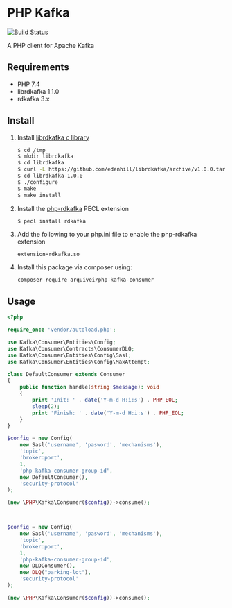 # PHP Kafka

[![Build Status](https://github.com/arquivei/php-kafka/workflows/Build/badge.svg)](https://github.com/arquivei/php-kafka/actions)

A PHP client for Apache Kafka

## Requirements

+ PHP 7.4
+ librdkafka 1.1.0
+ rdkafka 3.x


## Install

1. Install [librdkafka c library](https://github.com/edenhill/librdkafka)

    ```bash
    $ cd /tmp
    $ mkdir librdkafka
    $ cd librdkafka
    $ curl -L https://github.com/edenhill/librdkafka/archive/v1.0.0.tar.gz | tar xz
    $ cd librdkafka-1.0.0
    $ ./configure
    $ make
    $ make install
    ```

2. Install the [php-rdkafka](https://github.com/arnaud-lb/php-rdkafka) PECL extension

    ```bash
    $ pecl install rdkafka
    ```

3. Add the following to your php.ini file to enable the php-rdkafka extension

    `extension=rdkafka.so`

4. Install this package via composer using:

    `composer require arquivei/php-kafka-consumer`
    
## Usage 

```php
<?php

require_once 'vendor/autoload.php';

use Kafka\Consumer\Entities\Config;
use Kafka\Consumer\Contracts\ConsumerDLQ;
use Kafka\Consumer\Entities\Config\Sasl;
use Kafka\Consumer\Entities\Config\MaxAttempt;

class DefaultConsumer extends Consumer
{
    public function handle(string $message): void
    {
        print 'Init: ' . date('Y-m-d H:i:s') . PHP_EOL;
        sleep(2);
        print 'Finish: ' . date('Y-m-d H:i:s') . PHP_EOL;
    }
}

$config = new Config(
    new Sasl('username', 'pasword', 'mechanisms'),
    'topic',
    'broker:port',
    1,
    'php-kafka-consumer-group-id',
    new DefaultConsumer(),
    'security-protocol'
);

(new \PHP\Kafka\Consumer($config))->consume();



$config = new Config(
    new Sasl('username', 'pasword', 'mechanisms'),
    'topic',
    'broker:port',
    1,
    'php-kafka-consumer-group-id',
    new DLDConsumer(),
    new DLQ("parking-lot"),
    'security-protocol'
);

(new \PHP\Kafka\Consumer($config))->consume();

```
